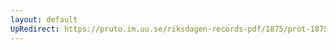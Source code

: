 ```yaml
---
layout: default
UpRedirect: https://pruto.im.uu.se/riksdagen-records-pdf/1875/prot-1875--ak--044/prot-1875--ak--044_028.pdf
---
```

